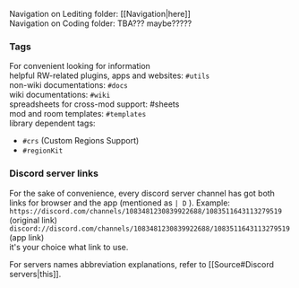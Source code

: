 Navigation on Lediting folder: [[Navigation|here]]  
Navigation on Coding folder: TBA??? maybe?????

### Tags  
For convenient looking for information  
helpful RW-related plugins, apps and websites: `#utils`  
non-wiki documentations: `#docs`  
wiki documentations: `#wiki`  
spreadsheets for cross-mod support: \#sheets  
mod and room templates: `#templates`  
library dependent tags:   
- `#crs` (Custom Regions Support)  
- `#regionKit`

### Discord server links  
For the sake of convenience, every discord server channel has got both links for browser and the app (mentioned as ``| D`` ). Example:  
``https://discord.com/channels/1083481230839922688/1083511643113279519`` (original link)  
``discord://discord.com/channels/1083481230839922688/1083511643113279519`` (app link)  
it's your choice what link to use.

For servers names abbreviation explanations, refer to [[Source#Discord servers|this]].